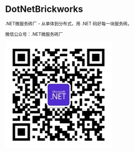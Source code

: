 # DotNetBrickworks

.NET微服务砖厂 - 从单体到分布式，用 .NET 码好每一块服务砖。

微信公众号：.NET微服务砖厂

![微信公众号二维码](./assets/qrcode_for_gh_8757e0116df4_344.jpg)
